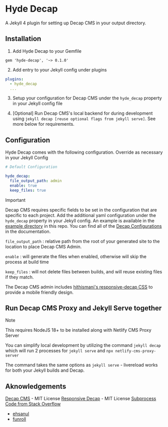 Hyde Decap
==========

A Jekyll 4 plugin for setting up Decap CMS in your output directory.


Installation
------------

1. Add Hyde Decap to your Gemfile

`gem 'hyde-decap', '~> 0.1.0'`

2. Add entry to your Jekyll config under plugins

```yaml
plugins:
  - hyde_decap
  ...
```

3. Setup your configuration for Decap CMS under the `hyde_decap` property in your Jekyll config file

4. [Optional] Run Decap CMS's local backend for during development using `jekyll decap [reuse optional flags from jekyll serve]`. See more below for requirements.


Configuration
-------------

Hyde Decap comes with the following configuration. Override as necessary in your Jekyll Config

```yaml
# Default Configuration

hyde_decap:
  file_output_path: admin
  enable: true
  keep_files: true
```

> [!IMPORTANT]
> Decap CMS requires specific fields to be set in the configuration that are specific to each project. Add the additional yaml configuration under the `hyde_decap` property in your Jekyll config. An example is available in the [example directory](./example) in this repo. You can find all of the [Decap Configurations](https://decapcms.org/docs/configuration-options/) in the documentation.

`file_output_path`
: relative path from the root of your generated site to the location to place Decap CMS Admin.

`enable`
: will generate the files when enabled, otherwise will skip the process at build time

`keep_files`
: will not delete files between builds, and will reuse existing files if they match.

The Decap CMS admin includes [hithismani's responsive-decap CSS](https://github.com/hithismani/responsive-decap/) to provide a mobile friendly design.

Run Decap CMS Proxy and Jekyll Serve together
---------------------------------------------

> [!NOTE]
> This requires NodeJS 18+ to be installed along with Netlify CMS Proxy Server

You can simplify local development by utilizing the command `jekyll decap` which will run 2 processes for `jekyll serve` and `npx netlify-cms-proxy-server`

The command takes the same options as `jekyll serve` - livereload works for both your Jekyll builds and Decap.




Aknowledgements
---------------

[Decap CMS](https://decapcms.org) - MIT License
[Responsive Decap](https://github.com/hithismani/responsive-decap/) - MIT License
[Subprocess Code from Stack Overflow](http://stackoverflow.com/a/1162850/83386)
  - [ehsanul](https://stackoverflow.com/users/127219/ehsanul)
  - [funroll](https://stackoverflow.com/users/878969/funroll)
